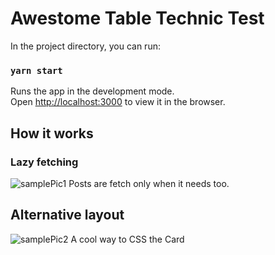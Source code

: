 # Awestome Table Technic Test

In the project directory, you can run:

### `yarn start`

Runs the app in the development mode.<br />
Open [http://localhost:3000](http://localhost:3000) to view it in the browser.

## How it works

### Lazy fetching

![samplePic1](https://i.imgur.com/KMo90RU.png)
Posts are fetch only when it needs too.

## Alternative layout

![samplePic2](https://i.imgur.com/BNFpyKy.png)
A cool way to CSS the Card
